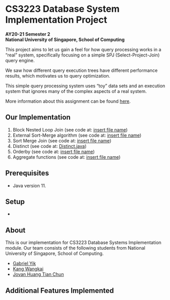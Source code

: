 # CS3223 Database System Implementation Project
**AY20-21 Semester 2**  
**National University of Singapore, School of Computing**

This project aims to let us gain a feel for how query processing works in a “real” system, specifically focusing on a simple SPJ (Select-Project-Join) query engine.  

We saw how different query execution trees have different performance results, which motivates us to query optimization.  

This simple query processing system uses “toy” data sets and an execution system that ignores many of the complex aspects of a real system.  

More information about this assignment can be found [here](https://www.comp.nus.edu.sg/~tankl/cs3223/project.html).

## Our Implementation
1. Block Nested Loop Join (see code at: [insert file name](https://github.com/CS3223-Team-X/CS3223))
2. External Sort-Merge algorithm (see code at: [insert file name](https://github.com/CS3223-Team-X/CS3223))
3. Sort Merge Join (see code at: [insert file name](https://github.com/CS3223-Team-X/CS3223))
4. Distinct (see code at: [Distinct.java](https://github.com/CS3223-Team-X/CS3223))
5. Orderby (see code at: [insert file name](https://github.com/CS3223-Team-X/CS3223))
6. Aggregate functions (see code at: [insert file name](https://github.com/CS3223-Team-X/CS3223))

## Prerequisites
* Java version 11.

## Setup
*

## About
This is our implementation for CS3223 Database Systems Implementation module. Our team consists of the following
students from National University of Singapore, School of Computing.
* [Gabriel Yik](https://github.com/GabrielYik)
* [Kang Wangkai](https://github.com/Kangwkk)
* [Jovan Huang Tian Chun](https://github.com/jovanhuang)


## Additional Features Implemented
